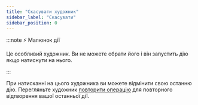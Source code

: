 ```yaml
---
title: "Скасувати художник"
sidebar_label: "Скасувати"
sidebar_position: 0
---
```


:::note ⚡ Малюнок дії

Це особливий художник. Ви не можете обрати його і він запустить дію якщо натиснути на нього.

:::

При натисканні на цього художника ви можете відмінити свою останню дію. Перегляньте художник [повторити операцію](redo) для повторного відтворення вашої останньої дії.
